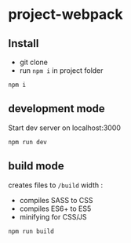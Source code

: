 # project-webpack

## Install

- git clone
- run `npm i` in project folder

```
npm i
```

## development mode

Start dev server on localhost:3000

```
npm run dev
```

## build mode

creates files to `/build` width :

- compiles SASS to CSS
- compiles ES6+ to ES5
- minifying for CSS/JS

```
npm run build
```
